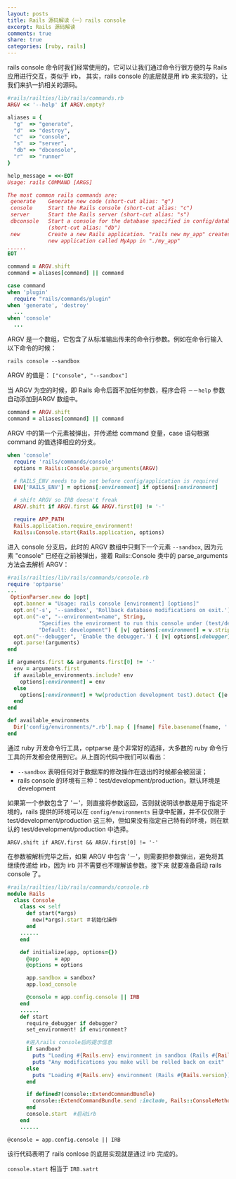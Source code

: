```yaml
---
layout: posts
title: Rails 源码解读（一）rails console
excerpt: Rails 源码解读
comments: true
share: true
categories: [ruby, rails]
---
```


rails console 命令时我们经常使用的，它可以让我们通过命令行很方便的与 Rails 应用进行交互，类似于 irb，
其实，rails console 的底层就是用 irb 来实现的，让我们来扒一扒相关的源码。

```ruby
#rails/railties/lib/rails/commands.rb
ARGV << '--help' if ARGV.empty?

aliases = {
  "g"  => "generate",
  "d"  => "destroy",
  "c"  => "console",
  "s"  => "server",
  "db" => "dbconsole",
  "r"  => "runner"
}

help_message = <<-EOT
Usage: rails COMMAND [ARGS]

The most common rails commands are:
 generate    Generate new code (short-cut alias: "g")
 console     Start the Rails console (short-cut alias: "c")
 server      Start the Rails server (short-cut alias: "s")
 dbconsole   Start a console for the database specified in config/database.yml
             (short-cut alias: "db")
 new         Create a new Rails application. "rails new my_app" creates a
             new application called MyApp in "./my_app"
......
EOT

command = ARGV.shift
command = aliases[command] || command

case command
when 'plugin'
  require "rails/commands/plugin"
when 'generate', 'destroy'
  ...
when 'console'
  ...
```

ARGV 是一个数组，它包含了从标准输出传来的命令行参数。例如在命令行输入以下命令的时候：

`rails console --sandbox`

ARGV 的值是： `["console", "--sandbox"]`

当 ARGV 为空的时候，即 Rails 命令后面不加任何参数，程序会将 `－－help` 参数自动添加到ARGV 数组中。

```ruby
command = ARGV.shift
command = aliases[command] || command
```

ARGV 中的第一个元素被弹出，并传递给 command 变量，case 语句根据 command 的值选择相应的分支。

```ruby
when 'console'
  require 'rails/commands/console'
  options = Rails::Console.parse_arguments(ARGV)

  # RAILS_ENV needs to be set before config/application is required
  ENV['RAILS_ENV'] = options[:environment] if options[:environment]

  # shift ARGV so IRB doesn't freak
  ARGV.shift if ARGV.first && ARGV.first[0] != '-'

  require APP_PATH
  Rails.application.require_environment!
  Rails::Console.start(Rails.application, options)
```

进入 console 分支后，此时的 ARGV 数组中只剩下一个元素 `--sandbox`, 因为元素 "console" 已经在之前被弹出，接着 Rails::Console 类中的 parse_arguments 方法会去解析 ARGV：

```ruby
#rails/railties/lib/rails/commands/console.rb
require 'optparse'
...
 OptionParser.new do |opt|
  opt.banner = "Usage: rails console [environment] [options]"
  opt.on('-s', '--sandbox', 'Rollback database modifications on exit.') { |v| options[:sandbox] = v }
  opt.on("-e", "--environment=name", String,
          "Specifies the environment to run this console under (test/development/production).",
          "Default: development") { |v| options[:environment] = v.strip }
  opt.on("--debugger", 'Enable the debugger.') { |v| options[:debugger] = v }
  opt.parse!(arguments)
end

if arguments.first && arguments.first[0] != '-'
  env = arguments.first
  if available_environments.include? env
    options[:environment] = env
  else
    options[:environment] = %w(production development test).detect {|e| e =~ /^#{env}/} || env
  end
end

def available_environments
  Dir['config/environments/*.rb'].map { |fname| File.basename(fname, '.*') }
end
```

通过 ruby 开发命令行工具，optparse 是个非常好的选择，大多数的 ruby 命令行工具的开发都会使用到它。从上面的代码中我们可以看出：

* `--sandbox` 表明任何对于数据库的修改操作在退出的时候都会被回滚；
* rails console 的环境有三种：test/development/production，默认环境是 development

如果第一个参数包含了 '－'，则直接将参数返回，否则就说明该参数是用于指定环境的，rails 提供的环境可以在 `config/environments`
目录中配置，并不仅仅限于 test/development/production 这三种，但如果没有指定自己特有的环境，则在默认的 test/development/production 中选择。

`ARGV.shift if ARGV.first && ARGV.first[0] != '-'`

在参数被解析完毕之后，如果 ARGV 中包含 '－'，则需要把参数弹出，避免将其继续传递给 irb，因为 irb 并不需要也不理解该参数。接下来
就要准备启动 rails console 了。

```ruby
#rails/railties/lib/rails/commands/console.rb
module Rails
  class Console
    class << self
      def start(*args)
        new(*args).start ＃初始化操作
      end
    ......
    end

    def initialize(app, options={})
      @app     = app
      @options = options

      app.sandbox = sandbox?
      app.load_console

      @console = app.config.console || IRB
    end
    ......
    def start
      require_debugger if debugger?
      set_environment! if environment?

      #进入rails console后的提示信息
      if sandbox?
        puts "Loading #{Rails.env} environment in sandbox (Rails #{Rails.version})"
        puts "Any modifications you make will be rolled back on exit"
      else
        puts "Loading #{Rails.env} environment (Rails #{Rails.version})"
      end

      if defined?(console::ExtendCommandBundle)
        console::ExtendCommandBundle.send :include, Rails::ConsoleMethods
      end
      console.start  #启动irb
    end
    ......
```

`@console = app.config.console || IRB`

该行代码表明了 rails conlose 的底层实现就是通过 irb 完成的。

`console.start` 相当于 `IRB.satrt`
